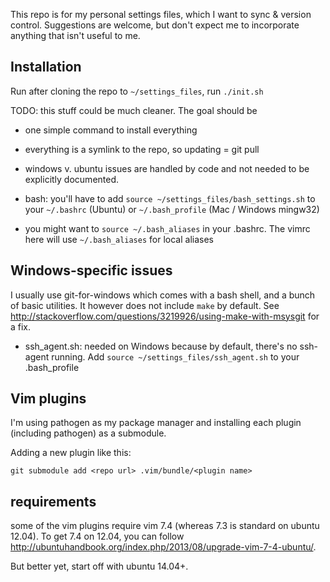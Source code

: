 This repo is for my personal settings files, which I want to sync & version control.  Suggestions are welcome, but don't expect me to incorporate anything that isn't useful to me.

## Installation

Run after cloning the repo to `~/settings_files`, run `./init.sh`

TODO: this stuff could be much cleaner.  The goal should be
- one simple command to install everything
- everything is a symlink to the repo, so updating = git pull
- windows v. ubuntu issues are handled by code and not needed to be explicitly documented.

- bash: you'll have to add `source ~/settings_files/bash_settings.sh` to your `~/.bashrc` (Ubuntu) or `~/.bash_profile` (Mac / Windows mingw32)
- you might want to `source ~/.bash_aliases` in your .bashrc.  The vimrc here will use `~/.bash_aliases` for local aliases

## Windows-specific issues

I usually use git-for-windows which comes with a bash shell, and a bunch of basic utilities.  It however does not include `make` by default. See http://stackoverflow.com/questions/3219926/using-make-with-msysgit for a fix.

- ssh_agent.sh: needed on Windows because by default, there's no ssh-agent running.  Add `source ~/settings_files/ssh_agent.sh` to your .bash_profile

## Vim plugins

I'm using pathogen as my package manager and installing each plugin (including pathogen) as a submodule.

Adding a new plugin like this:

`git submodule add <repo url> .vim/bundle/<plugin name>`

## requirements

some of the vim plugins require vim 7.4 (whereas 7.3 is standard on ubuntu 12.04).  To get 7.4 on 12.04, you can follow http://ubuntuhandbook.org/index.php/2013/08/upgrade-vim-7-4-ubuntu/.

But better yet, start off with ubuntu 14.04+.
